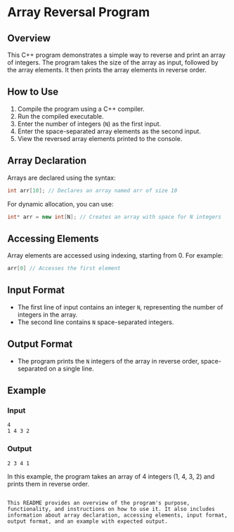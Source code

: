 
# Array Reversal Program

## Overview
This C++ program demonstrates a simple way to reverse and print an array of integers. The program takes the size of the array as input, followed by the array elements. It then prints the array elements in reverse order.

## How to Use
1. Compile the program using a C++ compiler.
2. Run the compiled executable.
3. Enter the number of integers (`N`) as the first input.
4. Enter the space-separated array elements as the second input.
5. View the reversed array elements printed to the console.

## Array Declaration
Arrays are declared using the syntax:
```cpp
int arr[10]; // Declares an array named arr of size 10
```
For dynamic allocation, you can use:
```cpp
int* arr = new int[N]; // Creates an array with space for N integers
```

## Accessing Elements
Array elements are accessed using indexing, starting from 0. For example:
```cpp
arr[0] // Accesses the first element
```

## Input Format
- The first line of input contains an integer `N`, representing the number of integers in the array.
- The second line contains `N` space-separated integers.

## Output Format
- The program prints the `N` integers of the array in reverse order, space-separated on a single line.

## Example
### Input
```
4
1 4 3 2
```
### Output
```
2 3 4 1
```

In this example, the program takes an array of 4 integers (1, 4, 3, 2) and prints them in reverse order.
```

This README provides an overview of the program's purpose, functionality, and instructions on how to use it. It also includes information about array declaration, accessing elements, input format, output format, and an example with expected output.